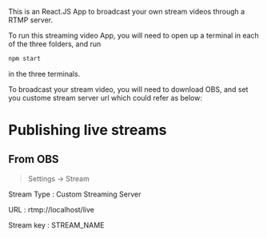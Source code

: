 This is an React.JS App to broadcast your own stream videos through a RTMP server. 


To run this streaming video App, you will need to open up a terminal in each of the three folders, and run 
```bash
npm start 
```
in the three terminals.


To broadcast your stream video, you will need to download OBS, and set you custome stream server url which could refer as below:
# Publishing live streams

## From OBS
>Settings -> Stream

Stream Type : Custom Streaming Server

URL : rtmp://localhost/live

Stream key : STREAM_NAME
